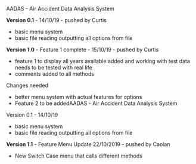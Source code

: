 AADAS - Air Accident Data Analysis System 

**Version 0.1** - 14/10/19 - pushed by Curtis 
- basic menu system 
- basic file reading outputting all options from file 

**Version 1.0** - Feature 1 complete - 15/10/19 - pushed by Curtis 

- feature 1 to display all years available added and working with test data needs to be tested with real life
- comments added to all methods 

Changes needed
- better menu system with actual features for options
- Feature 2 to be addedAADAS - Air Accident Data Analysis System 


Version 0.1 - 14/10/19
- basic menu system 
- basic file reading outputting all options from file 


**Version 1.1** - Feature Menu Update 22/10/2019 - pushed by Caolan

- New Switch Case menu that calls different methods

